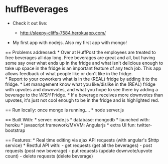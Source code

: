 huffBeverages
=============
* Check it out live:
	* http://sleepy-cliffs-7584.herokuapp.com/

* My first app with nodejs.  Also my first app with mongo!

== Problems addressed:
	* Over at HuffPost the employees are treated to free beverages all day long.  Free beverages are great and all, but having some say over what ends up in the fridge and what isn't delicious enough to take up space in the fridge is an important feature of any tech job.  This app allows feedback of what people like or don't like in the fridge.  
		* Report to your coworkers what is in the (REAL) fridge by adding it to the fridge.
		* Let management know what you like/dislike in the (REAL) fridge with upvotes and downvotes, and what you hope to see there by adding a beverage to the *WISH* Fridge.
		* If a beverage receives more downvotes than upvotes, it's just not cool enough to be in the fridge and is highlighted red.

== Run locally:
	once mongo is running....
	* node server.js

== Built With:
	* server: node.js
	* database: mongodb
	* launched with: heroku
	* javascript framework/MVVM: Angularjs
	* extra UI fun: twitter-bootstrap

== Features:
	* Real time editing via ajax API requests (with angular's $http service)
	* Restful API with:
		- get requests (get all the beverages)
		- post requests (post new beverage)
		- put requests (update downvote/upvote count)
		- delete requests (delete beverage)